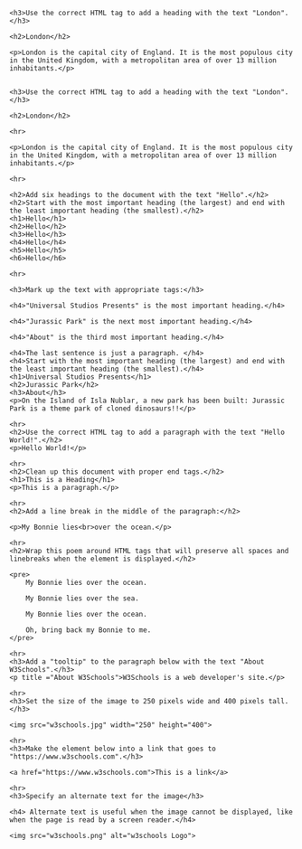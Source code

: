 <body>

	<h3>Use the correct HTML tag to add a heading with the text "London".</h3>

	<h2>London</h2>

	<p>London is the capital city of England. It is the most populous city in the United Kingdom, with a metropolitan area of over 13 million inhabitants.</p>
	
		
	<h3>Use the correct HTML tag to add a heading with the text "London".</h3>

	<h2>London</h2>

	<hr>

	<p>London is the capital city of England. It is the most populous city in the United Kingdom, with a metropolitan area of over 13 million inhabitants.</p>
	
	<hr>
	
	<h2>Add six headings to the document with the text "Hello".</h2>
	<h2>Start with the most important heading (the largest) and end with the least important heading (the smallest).</h2>
	<h1>Hello</h1>
	<h2>Hello</h2>
	<h3>Hello</h3>
	<h4>Hello</h4>
	<h5>Hello</h5>
	<h6>Hello</h6>
	
	<hr>
	
	<h3>Mark up the text with appropriate tags:</h3>

	<h4>"Universal Studios Presents" is the most important heading.</h4>

	<h4>"Jurassic Park" is the next most important heading.</h4>

	<h4>"About" is the third most important heading.</h4>

	<h4>The last sentence is just a paragraph. </h4>
	<h4>Start with the most important heading (the largest) and end with the least important heading (the smallest).</h4>
	<h1>Universal Studios Presents</h1>
	<h2>Jurassic Park</h2>
	<h3>About</h3>
	<p>On the Island of Isla Nublar, a new park has been built: Jurassic Park is a theme park of cloned dinosaurs!!</p>
	
	<hr>
	<h2>Use the correct HTML tag to add a paragraph with the text "Hello World!".</h2>
	<p>Hello World!</p>
	
	<hr>
	<h2>Clean up this document with proper end tags.</h2>
	<h1>This is a Heading</h1> 
	<p>This is a paragraph.</p>
	
	<hr>
	<h2>Add a line break in the middle of the paragraph:</h2>

	<p>My Bonnie lies<br>over the ocean.</p>
	
	<hr>
	<h2>Wrap this poem around HTML tags that will preserve all spaces and linebreaks when the element is displayed.</h2>

	<pre>
		My Bonnie lies over the ocean.

		My Bonnie lies over the sea.

		My Bonnie lies over the ocean.

		Oh, bring back my Bonnie to me.
	</pre>
	
	<hr>
	<h3>Add a "tooltip" to the paragraph below with the text "About W3Schools".</h3>
	<p title ="About W3Schools">W3Schools is a web developer's site.</p>
	
	<hr>
	<h3>Set the size of the image to 250 pixels wide and 400 pixels tall.</h3>

	<img src="w3schools.jpg" width="250" height="400">
	
	<hr>
	<h3>Make the element below into a link that goes to "https://www.w3schools.com".</h3>

	<a href="https://www.w3schools.com">This is a link</a>
	
	<hr>
	<h3>Specify an alternate text for the image</h3>

	<h4> Alternate text is useful when the image cannot be displayed, like when the page is read by a screen reader.</h4>

	<img src="w3schools.png" alt="w3schools Logo">

	
</body>


